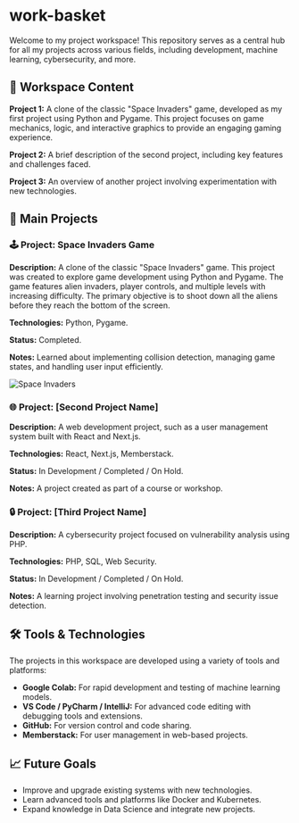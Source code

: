 
# work-basket
Welcome to my project workspace! This repository serves as a central hub for all my projects across various fields, including development, machine learning, cybersecurity, and more.

## 📁 Workspace Content
**Project 1:** A clone of the classic "Space Invaders" game, developed as my first project using Python and Pygame. This project focuses on game mechanics, logic, and interactive graphics to provide an engaging gaming experience.

**Project 2:** A brief description of the second project, including key features and challenges faced.

**Project 3:** An overview of another project involving experimentation with new technologies.

## 🚀 Main Projects

### 🕹️ Project: Space Invaders Game
**Description:** A clone of the classic "Space Invaders" game. This project was created to explore game development using Python and Pygame. The game features alien invaders, player controls, and multiple levels with increasing difficulty. The primary objective is to shoot down all the aliens before they reach the bottom of the screen.

**Technologies:** Python, Pygame.

**Status:** Completed.

**Notes:** Learned about implementing collision detection, managing game states, and handling user input efficiently.

![Space Invaders](assets/graphics/game_start.png)

### 🌐 Project: [Second Project Name]
**Description:** A web development project, such as a user management system built with React and Next.js.

**Technologies:** React, Next.js, Memberstack.

**Status:** In Development / Completed / On Hold.

**Notes:** A project created as part of a course or workshop.

### 🔒 Project: [Third Project Name]
**Description:** A cybersecurity project focused on vulnerability analysis using PHP.

**Technologies:** PHP, SQL, Web Security.

**Status:** In Development / Completed / On Hold.

**Notes:** A learning project involving penetration testing and security issue detection.

## 🛠️ Tools & Technologies
The projects in this workspace are developed using a variety of tools and platforms:

- **Google Colab:** For rapid development and testing of machine learning models.
- **VS Code / PyCharm / IntelliJ:** For advanced code editing with debugging tools and extensions.
- **GitHub:** For version control and code sharing.
- **Memberstack:** For user management in web-based projects.

## 📈 Future Goals
- Improve and upgrade existing systems with new technologies.
- Learn advanced tools and platforms like Docker and Kubernetes.
- Expand knowledge in Data Science and integrate new projects.
